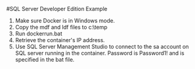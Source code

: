 #SQL Server Developer Edition Example

1. Make sure Docker is in Windows mode. 
1. Copy the mdf and ldf files to c:\temp
1. Run dockerrun.bat
1. Retrieve the container's IP address.
1. Use SQL Server Management Studio to connect to the sa account on SQL server running in the container. Password is Password1! and is specified in the bat file.
